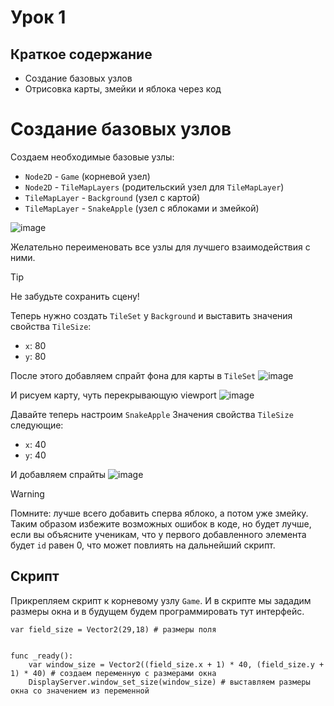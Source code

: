# Урок 1 

## Краткое содержание 
- Создание базовых узлов
- Отрисовка карты, змейки и яблока через код


# Создание базовых узлов

Создаем необходимые базовые узлы:
- `Node2D` - `Game` (корневой узел)
- `Node2D` - `TileMapLayers` (родительский узел для `TileMapLayer`)
- `TileMapLayer` - `Background` (узел с картой)
- `TileMapLayer` - `SnakeApple` (узел с яблоками и змейкой) 

![image](https://github.com/user-attachments/assets/0d55655c-cd0e-432c-b300-57fc6625019e)

Желательно переименовать все узлы для лучшего взаимодействия с ними.

>[!Tip]
>Не забудьте сохранить сцену!

Теперь нужно создать `TileSet` у `Background` и выставить значения свойства `TileSize`:
- `x`: 80
- `y`: 80

После этого добавляем спрайт фона для карты в `TileSet`
![image](https://github.com/user-attachments/assets/e7eb82b1-936a-408d-be8b-daaa236ecaad)

И рисуем карту, чуть перекрывающую viewport
![image](https://github.com/user-attachments/assets/11acdc46-bc28-401f-9688-9fdbd3709569)

Давайте теперь настроим `SnakeApple`
Значения свойства `TileSize` следующие:
- `x`: 40
- `y`: 40

И добавляем спрайты
![image](https://github.com/user-attachments/assets/f50440ce-cc5c-4568-9cd2-ba6b0b3d99ad)

>[!Warning]
>Помните: лучше всего добавить сперва яблоко, а потом уже змейку. Таким образом избежите возможных ошибок в коде, но будет лучше, если вы объясните ученикам, что у первого добавленного элемента будет `id` равен 0, что может повлиять на дальнейший скрипт. 

## Скрипт

Прикрепляем скрипт к корневому узлу `Game`.
И в скрипте мы зададим размеры окна и в будущем будем программировать тут интерфейс.

```gdscript
var field_size = Vector2(29,18) # размеры поля


func _ready():
	var window_size = Vector2((field_size.x + 1) * 40, (field_size.y + 1) * 40) # создаем переменную с размерами окна
	DisplayServer.window_set_size(window_size) # выставляем размеры окна со значением из переменной
```

